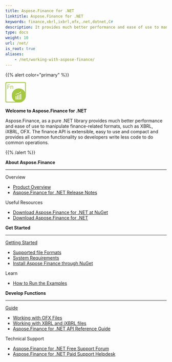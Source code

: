 ```yaml
---
title: Aspose.Finance for .NET
linktitle: Aspose.Finance for .NET
keywords: finance,xbrl,ixbrl,ofx,.net,dotnet,C#
description: It provides much better performance and ease of use to manipulate finance-related formats, such as XBRL, iXBRL, OFX using C#
type: docs
weight: 10
url: /net/
is_root: true
aliases:
    - /net/working-with-aspose-finance/ 
---
```


{{% alert color="primary" %}} 

<img src="home_1.png" style="width:64px;height:64px;" alt="Aspose.Finance for .NET Product Logo" />

**Welcome to Aspose.Finance for .NET**

Aspose.Finance, as a pure .NET library provides much better performance and ease of use to manipulate finance-related formats, such as XBRL, iXBRL, OFX. The finance API is extensible, easy to use and compact and provides all common functionality so developers write less code to do common operations.

{{% /alert %}}

<div class="row">
	<div class="col-md-4">
		<p><b>About Aspose.Finance</b></p>
			<hr><p>Overview</p></hr>
			<ul>
				<li><a href="/finance/net/product-overview/">Product Overview</a></li>
			  <li><a href="/finance/net/release-notes/">Aspose.Finance for .NET Release Notes</a></li>
			</ul>            
	        <p>Useful Resources</p>
			<ul>
				<li><a href="https://www.nuget.org/packages/Aspose.Finance/">Download Aspose.Finance for .NET at NuGet</a></li>
				<li><a href="https://downloads.aspose.com/finance/net">Download Aspose.Finance for .NET</a></li>
			</ul>
	</div>
	<div class="col-md-4">
		<p><b>Get Started</b></p>
			<hr><p><a href="/finance/net/getting-started/">Getting Started</a></p></hr>
			<ul>
				<li><a href="/finance/net/supported-file-formats/">Supported file Formats</a></li>
				<li><a href="/finance/net/system-requirements/">System Requirements</a></li>
				<li><a href="/finance/net/installation/">Install Aspose Finance through NuGet</a></li>
			</ul>
			<p>Learn</p>
			<ul>
				<li><a href="/finance/net/how-to-run-the-examples/">How to Run the Examples</a></li>
			</ul>
	</div>
	<div class="col-md-4">
		<p><b>Develop Functions</b></p>
			<hr><p><a href="/finance/net/developer-guide/">Guide</a></p></hr>
			<ul>
				<li><a href="/finance/net/working-with-ofx-files/">Working with OFX Files</a></li>
				<li><a href="/finance/net/working-with-xbrl-and-ixbrl-files/">Working with XBRL and iXBRL files</a></li>
				<li><a href="https://reference.aspose.com/finance/net">Aspose.Finance for .NET API Reference Guide</a></li>
			</ul>	
			<p>Technical Support</p>
			<ul>
				<li><a href="https://forum.aspose.com/c/finance/43">Aspose.Finance for .NET Free Support Forum</a></li>
				<li><a href="https://helpdesk.aspose.com/">Aspose.Finance for .NET Paid Support Helpdesk</a></li>
			</ul>
	</div>
</div>

